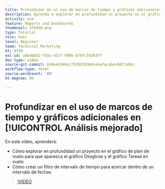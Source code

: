 ```yaml
---
title: Profundizar en el uso de marcos de tiempo y gráficos adicionales en [!UICONTROL Análisis mejorado]
description: Aprenda a explorar en profundidad un proyecto en el gráfico de plan de vuelo para que el gráfico Desglosar y el gráfico Tareas en vuelo aparezcan en Workfront.
activity: use
feature: Reports and Dashboards
thumbnail: 335048.png
type: Tutorial
role: User
level: Beginner
team: Technical Marketing
kt: 8730
exl-id: a6b4b6d2-f45a-452f-990b-bf8fc7d263ff
doc-type: video
source-git-commit: 650e4d346e1792863930dcebafacab4c88f2a8bc
workflow-type: tm+mt
source-wordcount: '89'
ht-degree: 0%

---
```


# Profundizar en el uso de marcos de tiempo y gráficos adicionales en [!UICONTROL Análisis mejorado]

En este vídeo, aprenderá:

* Cómo explorar en profundidad un proyecto en el gráfico de plan de vuelo para que aparezca el gráfico Desglose y el gráfico Tareas en vuelo
* Cómo crear un filtro de intervalo de tiempo para acercar dentro de un intervalo de fechas

>[!VIDEO](https://video.tv.adobe.com/v/335048/?quality=12&learn=on)
